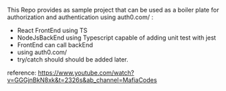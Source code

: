 This Repo provides as sample project that can be used as a boiler plate for authorization and authentication using auth0.com/ :

- React FrontEnd using TS
- NodeJsBackEnd using Typescript capable of adding unit test with jest
- FrontEnd can call backEnd
- using auth0.com/
- try/catch should should be added later.

reference: https://www.youtube.com/watch?v=GGGjnBkN8xk&t=2326s&ab_channel=MafiaCodes
